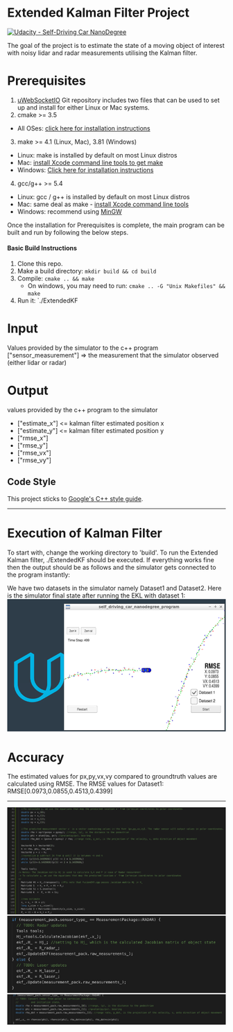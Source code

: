 # Extended Kalman Filter Project
[![Udacity - Self-Driving Car NanoDegree](https://s3.amazonaws.com/udacity-sdc/github/shield-carnd.svg)](http://www.udacity.com/drive)

The goal of the project is to estimate the state of a moving object of interest with noisy lidar and radar measurements utilising the Kalman filter. 

# Prerequisites
1. [uWebSocketIO](https://github.com/uWebSockets/uWebSockets) Git repository includes two files that can be used to set up and install for either Linux or Mac systems.
2. cmake >= 3.5
  * All OSes: [click here for installation instructions](https://cmake.org/install/)
3. make >= 4.1 (Linux, Mac), 3.81 (Windows)
  * Linux: make is installed by default on most Linux distros
  * Mac: [install Xcode command line tools to get make](https://developer.apple.com/xcode/features/)
  * Windows: [Click here for installation instructions](http://gnuwin32.sourceforge.net/packages/make.htm)
4. gcc/g++ >= 5.4
  * Linux: gcc / g++ is installed by default on most Linux distros
  * Mac: same deal as make - [install Xcode command line tools](https://developer.apple.com/xcode/features/)
  * Windows: recommend using [MinGW](http://www.mingw.org/)

Once the installation for Prerequisites is complete, the main program can be built and run by following the below steps.
#### Basic Build Instructions
1. Clone this repo.
2. Make a build directory: `mkdir build && cd build`
3. Compile: `cmake .. && make` 
   * On windows, you may need to run: `cmake .. -G "Unix Makefiles" && make`
4. Run it: `./ExtendedKF 

# Input
Values provided by the simulator to the c++ program 
["sensor_measurement"] => the measurement that the simulator observed (either lidar or radar)


# Output
values provided by the c++ program to the simulator

* ["estimate_x"] <= kalman filter estimated position x
* ["estimate_y"] <= kalman filter estimated position y
* ["rmse_x"]
* ["rmse_y"]
* ["rmse_vx"]
* ["rmse_vy"]

## Code Style
This project sticks to [Google's C++ style guide](https://google.github.io/styleguide/cppguide.html).

---
# Execution of Kalman Filter
To start with, change the working directory to 'build'. To run the Extended Kalman filter, ./ExtendedKF should be executed. 
If everything works fine then the output should be as follows and the simulator gets connected to the program instantly:




We have two datasets in the simulator namely Dataset1 and Dataset2. 
Here is the simulator final state after running the EKL with dataset 1:
![image4](./images/RMSE.png)


# Accuracy

The estimated values for px,py,vx,vy compared to groundtruth values are calculated using RMSE. 
The RMSE values for Dataset1: RMSE[0.0973,0.0855,0.4513,0.4399]




---
![image1](./images/KalmanFilter.png)
![image2](./images/MeasurementUpdate.png)
![image3](./images/RADARInit.png)


